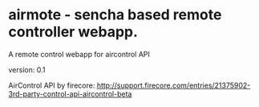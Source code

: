 airmote - sencha based remote controller webapp.
=======

A remote control webapp for aircontrol API 

version: 0.1


AirControl API by firecore: http://support.firecore.com/entries/21375902-3rd-party-control-api-aircontrol-beta
